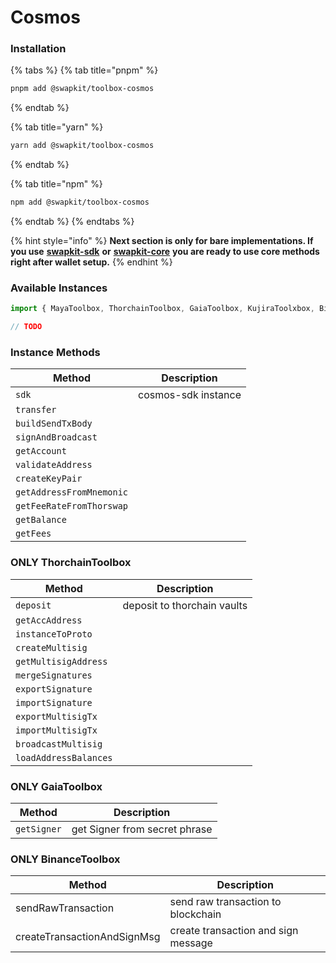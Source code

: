# Cosmos

### Installation

{% tabs %}
{% tab title="pnpm" %}
```bash
pnpm add @swapkit/toolbox-cosmos
```
{% endtab %}

{% tab title="yarn" %}
```bash
yarn add @swapkit/toolbox-cosmos
```
{% endtab %}

{% tab title="npm" %}
```bash
npm add @swapkit/toolbox-cosmos
```
{% endtab %}
{% endtabs %}

{% hint style="info" %}
**Next section is only for bare implementations. If you use**  [**swapkit-sdk**](../install-swapkit-sdk.md) **or** [**swapkit-core**](../../references/swapkit-sdk-methods/core.md)  **you are ready to use core methods right after wallet setup.**
{% endhint %}

### Available Instances

```typescript
import { MayaToolbox, ThorchainToolbox, GaiaToolbox, KujiraToolxbox, BinanceToolbox } from "@swapkit/toolbox-cosmos";

// TODO
```

### Instance Methods

| Method                   | Description         |
| ------------------------ | ------------------- |
| `sdk`                    | cosmos-sdk instance |
| `transfer`               |                     |
| `buildSendTxBody`        |                     |
| `signAndBroadcast`       |                     |
| `getAccount`             |                     |
| `validateAddress`        |                     |
| `createKeyPair`          |                     |
| `getAddressFromMnemonic` |                     |
| `getFeeRateFromThorswap` |                     |
| `getBalance`             |                     |
| `getFees`                |                     |

### ONLY ThorchainToolbox

| Method                | Description                 |
| --------------------- | --------------------------- |
| `deposit`             | deposit to thorchain vaults |
| `getAccAddress`       |                             |
| `instanceToProto`     |                             |
| `createMultisig`      |                             |
| `getMultisigAddress`  |                             |
| `mergeSignatures`     |                             |
| `exportSignature`     |                             |
| `importSignature`     |                             |
| `exportMultisigTx`    |                             |
| `importMultisigTx`    |                             |
| `broadcastMultisig`   |                             |
| `loadAddressBalances` |                             |

### ONLY GaiaToolbox

| Method      | Description                   |
| ----------- | ----------------------------- |
| `getSigner` | get Signer from secret phrase |

### ONLY BinanceToolbox

| Method                      | Description                         |
| --------------------------- | ----------------------------------- |
| sendRawTransaction          | send raw transaction to blockchain  |
| createTransactionAndSignMsg | create transaction and sign message |
